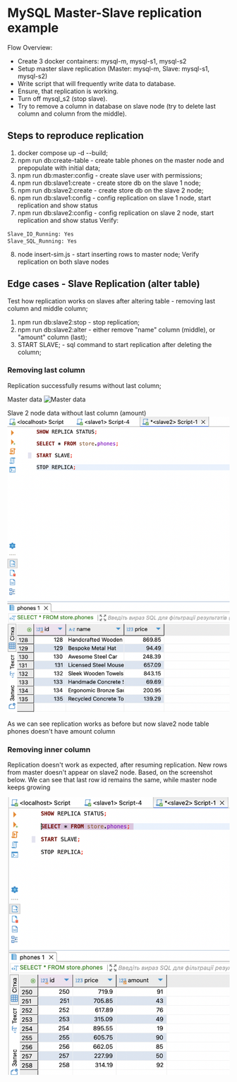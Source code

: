 # MySQL Master-Slave replication example

Flow Overview: 
- Create 3 docker containers: mysql-m, mysql-s1, mysql-s2
- Setup master slave replication (Master: mysql-m, Slave: mysql-s1, mysql-s2)
- Write script that will frequently write data to database.
- Ensure, that replication is working.
- Turn off mysql_s2 (stop slave).
- Try to remove a column in  database on slave node (try to delete last column and column from the middle).

## Steps to reproduce replication
1. docker compose up -d --build;
2. npm run db:create-table - create table phones on the master node and prepopulate with initial data;
3. npm run db:master:config - create slave user with permissions;
4. npm run db:slave1:create - create store db on the slave 1 node;
5. npm run db:slave2:create - create store db on the slave 2 node;
6. npm run db:slave1:config - config replication on slave 1 node, start replication and show status 
7. npm run db:slave2:config - config replication on slave 2 node, start replication and show status 
Verify:
```
Slave_IO_Running: Yes
Slave_SQL_Running: Yes
```
8. node insert-sim.js - start inserting rows to master node; 
Verify replication on both slave nodes

## Edge cases - Slave Replication (alter table)
Test how replication works on slaves after altering table - removing last column and middle column; 
1. npm run db:slave2:stop - stop replication;
2. npm run db:slave2:alter - either remove "name" column (middle), or "amount" column (last);
3. START SLAVE; - sql command to start replication after deleting the column;

### Removing last column 
Replication successfully resums without last column; 

Master data 
![Master data]('./images/master-outside-column.png)

Slave 2 node data without last column (amount)
![Slave2 node data without last column](./images/slave2-outside-column.png)

As we can see replication works as before but now slave2 node table phones doesn't have amount column

### Removing inner column

Replication doesn't work as expected, after resuming replication. New rows from master doesn't appear on slave2 node. 
Based, on the screenshot below. We can see that last row id remains the same, while master node keeps growing

![Slave2 node deleted inner column](./images/slave2-inner-column-delete-replica-resume.png)

